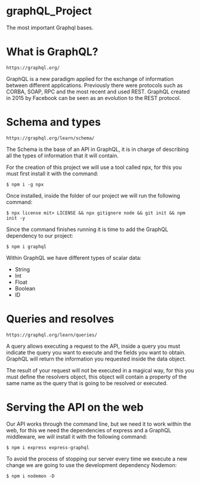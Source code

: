 # graphQL_Project
The most important Graphql bases.

# What is GraphQL?
```https
https://graphql.org/
```

GraphQL is a new paradigm applied for the exchange of information between different applications. Previously there were protocols such as CORBA, SOAP, RPC and the most recent and used REST. GraphQL created in 2015 by Facebook can be seen as an evolution to the REST protocol.

# Schema and types
```https
https://graphql.org/learn/schema/
```
The Schema is the base of an API in GraphQL, it is in charge of describing all the types of information that it will contain.

For the creation of this project we will use a tool called npx, for this you must first install it with the command:
```
$ npm i -g npx
```

Once installed, inside the folder of our project we will run the following command:
```
$ npx license mit> LICENSE && npx gitignore node && git init && npm init -y
```

Since the command finishes running it is time to add the GraphQL dependency to our project:
```
$ npm i graphql
```

Within GraphQL we have different types of scalar data:
* String
* Int
* Float
* Boolean
* ID

# Queries and resolves
```https
https://graphql.org/learn/queries/
```
A query allows executing a request to the API, inside a query you must indicate the query you want to execute and the fields you want to obtain. GraphQL will return the information you requested inside the data object.

The result of your request will not be executed in a magical way, for this you must define the resolvers object, this object will contain a property of the same name as the query that is going to be resolved or executed.

# Serving the API on the web
Our API works through the command line, but we need it to work within the web, for this we need the dependencies of express and a GraphQL middleware, we will install it with the following command:
```
$ npm i express express-graphql
```

To avoid the process of stopping our server every time we execute a new change we are going to use the development dependency Nodemon:
```
$ npm i nodemon -D
```